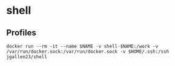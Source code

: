 # shell

## Profiles

```shell
docker run --rm -it --name $NAME -v shell-$NAME:/work -v /var/run/docker.sock:/var/run/docker.sock -v $HOME/.ssh:/ssh jgallen23/shell
```
